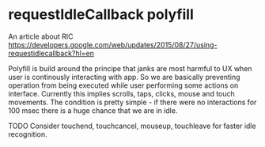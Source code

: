 requestIdleCallback polyfill
============================

An article about RIC https://developers.google.com/web/updates/2015/08/27/using-requestidlecallback?hl=en

Polyfill is build around the principe that janks are most harmful to UX when user is continously interacting with app. So we are basically preventing operation from being executed while user performing some actions on interface. Currently this implies scrolls, taps, clicks, mouse and touch movements. The condition is pretty simple - if there were no interactions for 100 msec there is a huge chance that we are in idle.

TODO Consider touchend, touchcancel, mouseup, touchleave for faster idle recognition.